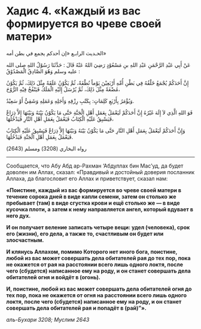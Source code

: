 
# Хадис 4. «Каждый из вас формируется во чреве своей матери» 
 
الحـديث الرابـع 
«إن أحدكم يجمع في بطن أمه» 

عَنْ أَبِي عَبْدِ الرَّحْمَنِ عَبْدِ اللهِ بنِ مَسْعُوْدٍ رَضِيَ اللهُ عَنْهُ قَالَ : حَدَّثَنَا رَسُوْلُ اللهِ صلى الله عليه وسلم وَهُوَ الصَّادِقُ الْمَصْدُوْقُ :

 إِنَّ أَحَدَكُمْ يُجْمَعُ خَلْقُهُ فِي بَطْنِ أُمِّهِ أَرْبَعِيْنَ يَوْماً نُطْفَةً، ثُمَّ يَكُوْنُ عَلَقَةً مِثْلَ ذَلِكَ، ثُمَّ يَكُوْنُ مُضْغَةً مِثْلَ ذَلِكَ، ثُمَّ يُرْسَلُ إِلَيْهِ الْمَلَكُ فَيَنْفُخُ فِيْهِ الرُّوْحَ،

 وَيُؤْمَرُ بِأَرْبَعِ كَلِمَاتٍ: بِكَتْبِ رِزْقِهِ وَأَجَلِهِ وَعَمَلِهِ وَشَقِيٌّ أَوْ سَعِيْدٌ.

 فَوَ اللهِ الَّذِي لاَ إِلَهَ غَيْرُهُ إِنَّ أَحَدَكُمْ لَيَعْمَلُ بِعَمَلِ أَهْلِ الْجَنَّةِ حَتَّى مَا يَكُوْنُ بَيْنَهُ وَبَيْنَهَا إِلاَّ ذِرَاعٌ فَيَسْبِقُ عَلَيْهِ الْكِتَابُ فَيَعْمَلُ بِعَمَلِ أَهْلِ النَّارِ فَيَدْخُلُهَا،

 وَإِنَّ أَحَدَكُمْ لَيَعْمَلُ بِعَمَلِ أَهْلِ النَّارِ حَتَّى مَا يَكُوْنُ بَيْنَهُ وَبَيْنَهَا إِلاَّ ذِرَاعٌ فَيَسْبِقُ عَلَيْهِ الْكِتَابُ فَيَعْمَلُ بِعَمَلِ أَهْلِ الْجَنَّةِ فَيَدْخُلُهَا.

رواه البخاري (3208) ومسلم (2643)

<hr>

Сообщается, что Абу Абд ар-Рахман ‘Абдуллах бин Мас’уд, да будет доволен им Аллах, сказал: «Правдивый и достойный доверия посланник Аллаха, да благословит его Аллах и приветствует, сказал нам:

**«Поистине, каждый из вас формируется во чреве своей матери в течение сорока дней в виде капли семени, затем он столько же пребывает (там) в виде сгустка крови и ещё столько же — в виде кусочка плоти, а затем к нему направляется ангел, который вдувает в него дух.**

**И он получает веление записать четыре вещи: удел (человека), срок его (жизни), его дела, а также то, счастливым он будет или злосчастным.**

**И клянусь Аллахом, помимо Которого нет иного бога, поистине, любой из вас может совершать дела обитателей рая до тех пор, пока не окажется от рая на расстоянии всего лишь одного локтя, после чего (сбудется) написанное ему на роду, и он станет совершать дела обитателей огня и войдёт в (огонь).**

**И, поистине, любой из вас может совершать дела обитателей огня до тех пор, пока не окажется от огня на расстоянии всего лишь одного локтя, после чего (сбудется) написанное ему на роду, и он станет совершать дела обитателей рая и попадёт в (рай)”».**

*аль-Бухари 3208; Муслим 2643*